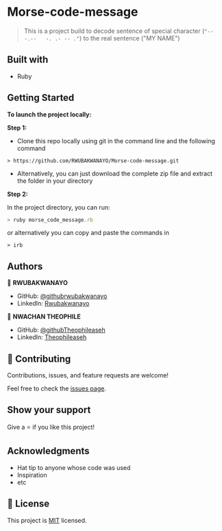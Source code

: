 # Morse-code-message

>This is a project build to decode sentence of special character (`"-- -.--   -. .- -- ."`) to the real sentence ("MY NAME")

## Built with
- Ruby

## Getting Started

**To launch the project locally:**

**Step 1:**

- Clone this repo locally using git in the command line and the following command
```
> https://github.com/RWUBAKWANAYO/Morse-code-message.git
```
- Alternatively, you can just download the complete zip file and extract the folder in your directory

**Step 2:**

In the project directory, you can run:

```javascript
> ruby morse_code_message.rb
```
or alternatively you can copy and paste the commands in

``` 
> irb 
```


## Authors
:bust_in_silhouette: **RWUBAKWANAYO**
- GitHub: [@githubrwubakwanayo](https://github.com/RWUBAKWANAYO)
- LinkedIn: [Rwubakwanayo](https://www.linkedin.com/in/rwubakwanayo-olivier)

:bust_in_silhouette: **NWACHAN THEOPHILE**
- GitHub: [@githubTheophileaseh](https://github.com/Theophileaseh)
- LinkedIn: [Theophileaseh](https://www.linkedin.com/in/nwachan-theophile/)

## 🤝 Contributing

Contributions, issues, and feature requests are welcome!

Feel free to check the [issues page](../../issues/).

## Show your support

Give a ⭐️ if you like this project!

## Acknowledgments

- Hat tip to anyone whose code was used
- Inspiration
- etc

## 📝 License

This project is [MIT](https://github.com/git/git-scm.com/blob/main/MIT-LICENSE.txt) licensed.
